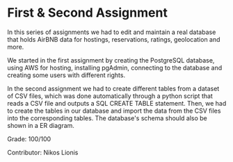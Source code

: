 # First & Second Assignment

In this series of assignments we had to edit and maintain a real database that holds AirBNB data for hostings, reservations, ratings, geolocation and more.

We started in the first assignment by creating the PostgreSQL database, using AWS for hosting, installing pgAdmin, connecting to the database and creating some users with different rights.

In the second assignment we had to create different tables from a dataset of CSV files, which was done automatically through a python script that reads a CSV file and outputs a SQL CREATE TABLE statement. Then, we had to create the tables in our database and import the data from the CSV files into the corresponding tables. The database's schema should also be shown in a ER diagram.

Grade: 100/100

Contributor: Nikos Lionis
